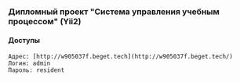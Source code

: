 ### Дипломный проект "Система управления учебным процессом" (Yii2)
#### Доступы
```
Адрес: [http://w905037f.beget.tech](http://w905037f.beget.tech/)
Логин: admin
Пароль: resident

```


